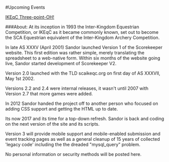 #Upcoming Events

[IKEqC Three-point-OH!](gulfwarsxxvi.md)

###About:
At its inception in 1993 the Inter-Kingdom Equestrian Competition, or IKEqC as it became commonly known, set out to become the SCA Equestrian equivalent of the Inter-Kingdom Archery Competition.  

In late AS XXXV (April 2001) Sandor launched Version 1 of the Scorekeeper website.  This first edition was rather simple, merely translating the spreadsheet to a web-native form.
Within six months of the website going live, Sandor started development of Scorekeeper V2.  

Version 2.0 launched with the TLD scaikeqc.org on first day of AS XXXVII, May 1st 2002.

Versions 2.2 and 2.4 were internal releases, it wasn't until 2007 with Version 2.7 that more games were added.

In 2012 Sandor handed the project off to another person who focused on adding CSS support and getting the HTML up to date.

Its now 2017 and its time for a top-down refresh.  Sandor is back and coding on the next version of the site and its scripts.

Version 3 will provide mobile support and mobile-enabled submission and event tracking pages as well as a general cleanup of 15 years of collected 'legacy code' including the the dreaded "mysql_query" problem.

No personal information or security methods will be posted here.
